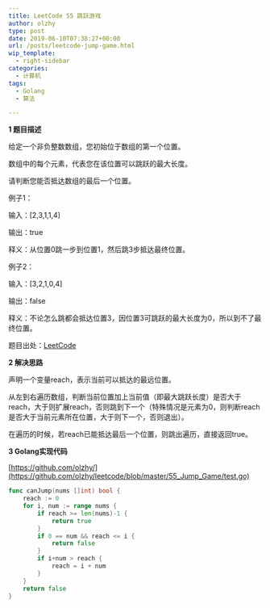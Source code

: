 ```yaml
---
title: LeetCode 55 跳跃游戏
author: olzhy
type: post
date: 2019-06-10T07:38:27+00:00
url: /posts/leetcode-jump-game.html
wip_template:
  - right-sidebar
categories:
  - 计算机
tags:
  - Golang
  - 算法

---
```

**1 题目描述**
  
给定一个非负整数数组，您初始位于数组的第一个位置。
  
数组中的每个元素，代表您在该位置可以跳跃的最大长度。
  
请判断您能否抵达数组的最后一个位置。

例子1：
  
输入：[2,3,1,1,4]
  
输出：true
  
释义：从位置0跳一步到位置1，然后跳3步抵达最终位置。

例子2：
  
输入：[3,2,1,0,4]
  
输出：false
  
释义：不论怎么跳都会抵达位置3，因位置3可跳跃的最大长度为0，所以到不了最终位置。

题目出处：[LeetCode](https://leetcode.com/problems/jump-game/)

**2 解决思路**
  
声明一个变量reach，表示当前可以抵达的最远位置。
  
从左到右遍历数组，判断当前位置加上当前值（即最大跳跃长度）是否大于reach，大于则扩展reach，否则跳到下一个（特殊情况是元素为0，则判断reach是否大于当前元素所在位置，大于则下一个，否则退出）。
  
在遍历的时候，若reach已能抵达最后一个位置，则跳出遍历，直接返回true。

**3 Golang实现代码**
  
[https://github.com/olzhy/](https://github.com/olzhy/leetcode/blob/master/55_Jump_Game/test.go)

```go
func canJump(nums []int) bool {
    reach := 0
    for i, num := range nums {
        if reach >= len(nums)-1 {
            return true
        }
        if 0 == num && reach <= i { 
            return false 
        } 
        if i+num > reach {
            reach = i + num
        }
    }
    return false
}
```